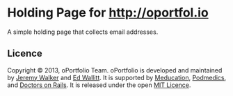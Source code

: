 # Holding Page for http://oportfol.io

A simple holding page that collects email addresses.

## Licence
Copyright © 2013, oPortfolio Team. oPortfolio is developed and maintained by [Jeremy Walker](http://www.ihid.co.uk) and [Ed Wallitt](http://thecodingdoc.com). It is supported by [Meducation](https://www.meducation.net), [Podmedics](http://kaizen-ursus.com/), and [Doctors on Rails](http://www.doctorsonrails.org). It is released under the open [MIT Licence](http://opensource.org/licenses/MIT).  
